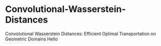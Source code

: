 # Convolutional-Wasserstein-Distances
Convolutional Wasserstein Distances: Efficient Optimal Transportation on Geometric Domains
Hello
